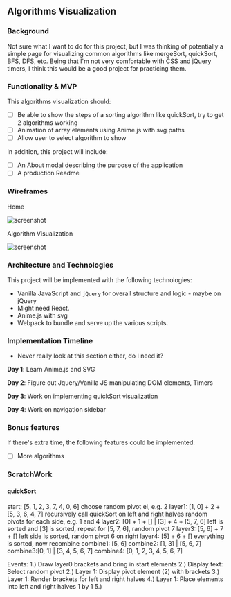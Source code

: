 ## Algorithms Visualization

### Background

Not sure what I want to do for this project, but I was thinking of potentially
 a simple page for visualizing common algorithms like mergeSort, quickSort,
 BFS, DFS, etc.  Being that I'm not very comfortable with CSS and jQuery
timers, I think this would be a good project for practicing them.  

### Functionality & MVP  

This algorithms visualization should:

- [ ] Be able to show the steps of a sorting algorithm like quickSort, try to get 2 algorithms working
- [ ] Animation of array elements using Anime.js with svg paths
- [ ] Allow user to select algorithm to show

In addition, this project will include:

- [ ] An About modal describing the purpose of the application
- [ ] A production Readme

### Wireframes
Home

![screenshot](./wireframes/AlgorithmVisualizationHome.png)

Algorithm Visualization

![screenshot](./wireframes/AlgorithmVisualization.png)

### Architecture and Technologies

This project will be implemented with the following technologies:

- Vanilla JavaScript and `jQuery` for overall structure and logic - maybe on jQuery
- Might need React.
- Anime.js with svg
- Webpack to bundle and serve up the various scripts.


### Implementation Timeline

- Never really look at this section either, do I need it?

**Day 1**: Learn Anime.js and SVG


**Day 2**: Figure out Jquery/Vanilla JS manipulating DOM elements, Timers


**Day 3**: Work on implementing quickSort visualization


**Day 4**: Work on navigation sidebar




### Bonus features

If there's extra time, the following features could be implemented:

- [ ] More algorithms


### ScratchWork

#### quickSort
start: [5, 1, 2, 3, 7, 4, 0, 6]    choose random pivot el, e.g. 2
layer1: [1, 0] + 2 + [5, 3, 6, 4, 7] recursively call quickSort on left and right halves
                                     random pivots for each side, e.g. 1 and 4
layer2: [0] + 1 + [] | [3] + 4  + [5, 7, 6]    left is sorted and [3] is sorted,
                                               repeat for [5, 7, 6], random pivot 7
layer3: [5, 6] + 7 + []         left side is sorted, random pivot 6 on right
layer4: [5] + 6 + []                           everything is sorted, now recombine
combine1: [5, 6]
combine2: [1, 3] | [5, 6, 7]
combine3:[0, 1] | [3, 4, 5, 6, 7]
combine4: [0, 1, 2, 3, 4, 5, 6, 7]



Events:
1.) Draw layer0 brackets and bring in start elements
2.) Display text: Select random pivot
2.) Layer 1: Display pivot element (2) with brackets
3.) Layer 1: Render brackets for left and right halves
4.) Layer 1: Place elements into left and right halves 1 by 1
5.)
